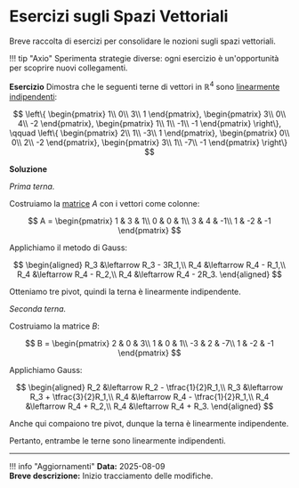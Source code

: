 # Esercizi sugli Spazi Vettoriali

Breve raccolta di esercizi per consolidare le nozioni sugli spazi vettoriali.

!!! tip "Axio"
    Sperimenta strategie diverse: ogni esercizio è un'opportunità per scoprire nuovi collegamenti.

**Esercizio**
Dimostra che le seguenti terne di vettori in $\mathbb{R}^4$ sono [linearmente indipendenti](../../teoria/spazi-vettoriali/combinazioni-lineari.md):

$$
\left\{
\begin{pmatrix}
1\\
0\\
3\\
1
\end{pmatrix},
\begin{pmatrix}
3\\
0\\
4\\
-2
\end{pmatrix},
\begin{pmatrix}
1\\
1\\
-1\\
-1
\end{pmatrix}
\right\},
\qquad
\left\{
\begin{pmatrix}
2\\
1\\
-3\\
1
\end{pmatrix},
\begin{pmatrix}
0\\
0\\
2\\
-2
\end{pmatrix},
\begin{pmatrix}
3\\
1\\
-7\\
-1
\end{pmatrix}
\right\}
$$

**Soluzione**

*Prima terna.*

Costruiamo la [matrice](../../teoria/matrici/definizioni.md) $A$ con i vettori come colonne:

$$
A = \begin{pmatrix}
1 & 3 & 1\\
0 & 0 & 1\\
3 & 4 & -1\\
1 & -2 & -1
\end{pmatrix}
$$

Applichiamo il metodo di Gauss:

$$
\begin{aligned}
R_3 &\leftarrow R_3 - 3R_1,\\
R_4 &\leftarrow R_4 - R_1,\\
R_4 &\leftarrow R_4 - R_2,\\
R_4 &\leftarrow R_4 - 2R_3.
\end{aligned}
$$

Otteniamo tre pivot, quindi la terna è linearmente indipendente.

*Seconda terna.*

Costruiamo la matrice $B$:

$$
B = \begin{pmatrix}
2 & 0 & 3\\
1 & 0 & 1\\
-3 & 2 & -7\\
1 & -2 & -1
\end{pmatrix}
$$

Applichiamo Gauss:

$$
\begin{aligned}
R_2 &\leftarrow R_2 - \tfrac{1}{2}R_1,\\
R_3 &\leftarrow R_3 + \tfrac{3}{2}R_1,\\
R_4 &\leftarrow R_4 - \tfrac{1}{2}R_1,\\
R_4 &\leftarrow R_4 + R_2,\\
R_4 &\leftarrow R_4 + R_3.
\end{aligned}
$$

Anche qui compaiono tre pivot, dunque la terna è linearmente indipendente.

Pertanto, entrambe le terne sono linearmente indipendenti.

---

!!! info "Aggiornamenti"
    **Data:** 2025-08-09  
    **Breve descrizione:** Inizio tracciamento delle modifiche.

